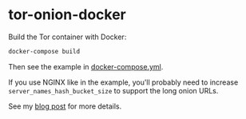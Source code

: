 # tor-onion-docker

Build the Tor container with Docker:

```sh
docker-compose build
```

Then see the example in [docker-compose.yml](docker-compose.yml).

If you use NGINX like in the example, you'll probably need to increase `server_names_hash_bucket_size` to support the long onion URLs.

See my [blog post](https://kylrth.com/post/tor-onion-service/) for more details.
